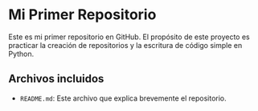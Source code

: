 # Mi Primer Repositorio

Este es mi primer repositorio en GitHub. El propósito de este proyecto es practicar la creación de repositorios y la escritura de código simple en Python.

## Archivos incluidos
- `README.md`: Este archivo que explica brevemente el repositorio.
